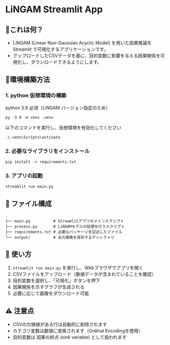 # LiNGAM Streamlit App
## 🤔これは何？
- LiNGAM (Linear Non-Gaussian Acyclic Model) を用いた因果推論を Streamlit で可視化するアプリケーションです。
- アップロードしたCSVデータを基に、目的変数に影響を与える因果関係を可視化し、ダウンロードできるようにします。

## 🔧環境構築方法
### 1. python 仮想環境の構築
python 3.9 必須（LiNGAM バージョン指定のため）
```
py -3.9 -m venv .venv
```

以下のコマンドを実行し、仮想環境を有効化してください
```
.\.venv\Scripts\activate
```

### 2. 必要なライブラリをインストール
```
pip install -r requirements.txt
```

### 3. アプリの起動
```
streamlit run main.py
```

## 📂 ファイル構成
```
.
├── main.py          # Streamlitアプリのメインスクリプト
├── process.py       # LiNGAMモデルの処理を行うスクリプト
├── requirements.txt # 必要なパッケージを記述したファイル
└── output/          # 出力画像を保存するディレクトリ
```

## 🚀 使い方
1. `streamlit run main.py` を実行し、Webブラウザでアプリを開く
2. CSVファイルをアップロード（数値データが含まれていることを確認）
3. 目的変数を選択し、「可視化」ボタンを押下
4. 因果関係を示すグラフが生成される
5. 必要に応じて画像をダウンロード可能

## ⚠️ 注意点
- CSVの欠損値がある行は自動的に削除されます
- カテゴリ変数は数値に変換されます（Ordinal Encodingを使用）
- 目的変数は 因果の終点 (sink variable) として扱われます
